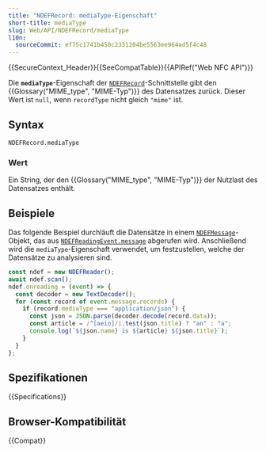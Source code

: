```yaml
---
title: "NDEFRecord: mediaType-Eigenschaft"
short-title: mediaType
slug: Web/API/NDEFRecord/mediaType
l10n:
  sourceCommit: ef75c1741b450c2331204be5563ee964ad5f4c48
---
```


{{SecureContext_Header}}{{SeeCompatTable}}{{APIRef("Web NFC API")}}

Die **`mediaType`**-Eigenschaft der [`NDEFRecord`](/de/docs/Web/API/NDEFRecord)-Schnittstelle gibt den {{Glossary("MIME_type", "MIME-Typ")}} des Datensatzes zurück. Dieser Wert ist `null`, wenn `recordType` nicht gleich `"mime"` ist.

## Syntax

```js-nolint
NDEFRecord.mediaType
```

### Wert

Ein String, der den {{Glossary("MIME_type", "MIME-Typ")}} der Nutzlast des Datensatzes enthält.

## Beispiele

Das folgende Beispiel durchläuft die Datensätze in einem [`NDEFMessage`](/de/docs/Web/API/NDEFMessage)-Objekt, das aus [`NDEFReadingEvent.message`](/de/docs/Web/API/NDEFReadingEvent/message) abgerufen wird. Anschließend wird die `mediaType`-Eigenschaft verwendet, um festzustellen, welche der Datensätze zu analysieren sind.

```js
const ndef = new NDEFReader();
await ndef.scan();
ndef.onreading = (event) => {
  const decoder = new TextDecoder();
  for (const record of event.message.records) {
    if (record.mediaType === "application/json") {
      const json = JSON.parse(decoder.decode(record.data));
      const article = /^[aeio]/i.test(json.title) ? "an" : "a";
      console.log(`${json.name} is ${article} ${json.title}`);
    }
  }
};
```

## Spezifikationen

{{Specifications}}

## Browser-Kompatibilität

{{Compat}}
